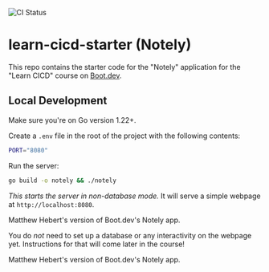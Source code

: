 ![CI Status](https://github.com/SplayingCow/learn-cicd-starter/actions/workflows/ci.yml/badge.svg)

# learn-cicd-starter (Notely)

This repo contains the starter code for the "Notely" application for the "Learn CICD" course on [Boot.dev](https://boot.dev).

## Local Development

Make sure you're on Go version 1.22+.

Create a `.env` file in the root of the project with the following contents:

```bash
PORT="8080"
```

Run the server:

```bash
go build -o notely && ./notely
```

*This starts the server in non-database mode.* It will serve a simple webpage at `http://localhost:8080`.

Matthew Hebert's version of Boot.dev's Notely app.


You do *not* need to set up a database or any interactivity on the webpage yet. Instructions for that will come later in the course!

Matthew Hebert's version of Boot.dev's Notely app.

